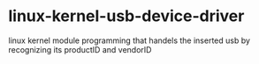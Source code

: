 # linux-kernel-usb-device-driver
linux kernel module programming  that handels the inserted usb by recognizing its productID and vendorID

